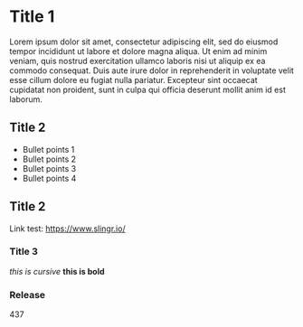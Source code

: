 # Title 1
Lorem ipsum dolor sit amet, consectetur adipiscing elit, sed do eiusmod tempor incididunt ut labore et dolore magna aliqua. Ut enim ad minim veniam, quis nostrud exercitation ullamco laboris nisi ut aliquip ex ea commodo consequat. Duis aute irure dolor in reprehenderit in voluptate velit esse cillum dolore eu fugiat nulla pariatur. Excepteur sint occaecat cupidatat non proident, sunt in culpa qui officia deserunt mollit anim id est laborum.
## Title 2
* Bullet points 1
* Bullet points 2
* Bullet points 3
* Bullet points 4

## Title 2
Link test: https://www.slingr.io/

### Title 3
*this is cursive* **this is bold**


### Release
437
